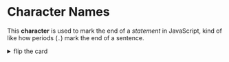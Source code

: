 # Character Names

This **character** is used to mark the end of a _statement_ in JavaScript, kind
of like how periods (`.`) mark the end of a sentence.

<details>
<summary>flip the card</summary>
<br>

## `;`

- _singular_: semicolon
- _plural_: semicolon

```js
// a statement
'use strict';

// a statement
let userInput = null;

while (userInput === null) {
	// a statement
	userInput = prompt('enter something');
}

for (let character of userInput) {
	// a statement
	alert(character);
}

// a statement
alert(userInput + '!');
```

</details>
